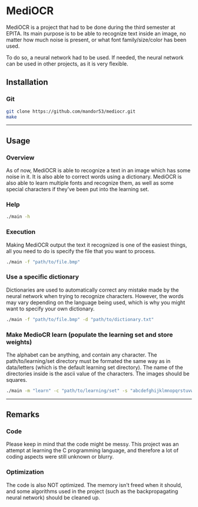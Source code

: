 MediOCR
=======

MediOCR is a project that had to be done during the third semester at EPITA. Its main purpose is to be able to recognize text inside an image, no matter how much noise is present, or what font family/size/color has been used.

To do so, a neural network had to be used. If needed, the neural network can be used in other projects, as it is very flexible.

Installation
------------

### Git

``` sh
git clone https://github.com/mandor53/mediocr.git
make
```

----------------------

Usage
-----

### Overview

As of now, MediOCR is able to recognize a text in an image which has some noise in it. It is also able to correct words using a dictionary. MediOCR is also able to learn multiple fonts and recognize them, as well as some special characters if they've been put into the learning set.

### Help

``` sh
./main -h
```

### Execution

Making MediOCR output the text it recognized is one of the easiest things, all you need to do is specify the file that you want to process.

``` sh
./main -f "path/to/file.bmp"
```

### Use a specific dictionary

Dictionaries are used to automatically correct any mistake made by the neural network when trying to recognize characters. However, the words may vary depending on the language being used, which is why you might want to specify your own dictionary.

``` sh
./main -f "path/to/file.bmp" -d "path/to/dictionary.txt"
```

### Make MedioCR learn (populate the learning set and store weights)

The alphabet can be anything, and contain any character.
The path/to/learning/set directory must be formated the same way as in data/letters (which is the default learning set directory). The name of the directories inside is the ascii value of the characters. The images should be squares.

``` sh
./main -m "learn" -c "path/to/learning/set" -s "abcdefghijklmnopqrstuvwxyz"
```

----------------------

Remarks
-------

### Code

Please keep in mind that the code might be messy. This project was an attempt at learning the C programming language, and therefore a lot of coding aspects were still unknown or blurry.

### Optimization

The code is also NOT optimized. The memory isn't freed when it should, and some algorithms used in the project (such as the backpropagating neural network) should be cleaned up.
